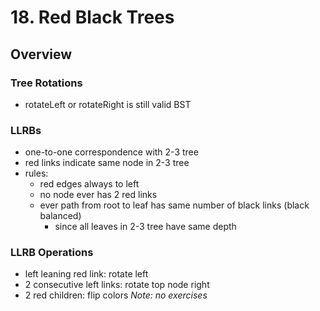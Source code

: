 # 18. Red Black Trees
## Overview
### Tree Rotations
- rotateLeft or rotateRight is still valid BST
### LLRBs
- one-to-one correspondence with 2-3 tree
- red links indicate same node in 2-3 tree
- rules:
	- red edges always to left
	- no node ever has 2 red links
	- ever path from root to leaf has same number of black links (black balanced)
		- since all leaves in 2-3 tree have same depth
### LLRB Operations
- left leaning red link: rotate left
- 2 consecutive left links: rotate top node right
- 2 red children: flip colors
*Note: no exercises*
